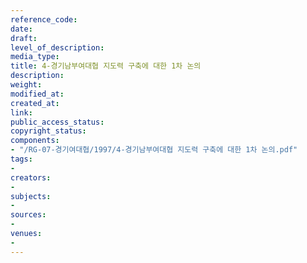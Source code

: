 ```yaml
---
reference_code: 
date: 
draft: 
level_of_description: 
media_type: 
title: 4-경기남부여대협 지도력 구축에 대한 1차 논의
description: 
weight: 
modified_at: 
created_at: 
link: 
public_access_status: 
copyright_status: 
components:
- "/RG-07-경기여대협/1997/4-경기남부여대협 지도력 구축에 대한 1차 논의.pdf"
tags:
- 
creators:
- 
subjects:
- 
sources:
- 
venues:
- 
---
```

